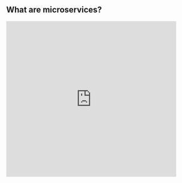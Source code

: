 
## What are microservices?

<iframe width="90%" height="415" src="https://www.youtube.com/embed/CQPU7mB2Nn4" title="YouTube video player" frameborder="0" allow="accelerometer; autoplay; clipboard-write; encrypted-media; gyroscope; picture-in-picture" allowfullscreen></iframe>